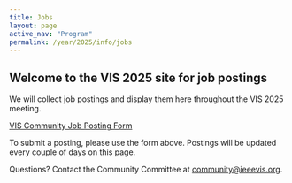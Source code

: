 ```yaml
---
title: Jobs
layout: page
active_nav: "Program"
permalink: /year/2025/info/jobs
---
```


## Welcome to the VIS 2025 site for job postings

We will collect job postings and display them here throughout the VIS 2025 meeting. 

[VIS Community Job Posting Form](https://forms.gle/Mjt7MGaZFrod3att5)


To submit a posting, please use the form above. Postings will be updated every couple of days on this page. 

<!-- For more information about the Job Fair Meetup (TBD) please visit "Job Fair Meetup" in the site menu.-->

Questions? Contact the Community Committee at community@ieeevis.org. 

<!--# Job Postings

## Academic

[**PostDoc in HCAI at the University of Zurich**](https://www.ifi.uzh.ch/en/ivda/open-positions.html)

Location: University of Zurich, Zurich, Switzerland   
Start date: 11/1/2024  
Start time flexible? No  
Contact: Jürgen Bernard, bernard@ifi.uzh.ch

[**PhD Position in Human-Centered AI**](https://www.ifi.uzh.ch/en/ivda/open-positions.html)

Location: University of Zurich, Zurich, Switzerland   
Start date: 11/1/2024  
Start time flexible? No  
Contact: Jürgen Bernard, bernard@ifi.uzh.ch


[**Assistant or Associate Professor (HCI) in Division of Computer Science & Engineering**](https://lsu.wd1.myworkdayjobs.com/en-US/LSU/job/3325-Patrick-F-Taylor-Hall/Assistant-or-Associate-Professor--HCI-_R00098700) at Louisiana State University.

Location: Baton Rouge, LA, USA   
Start date: 8/15/2024    
Start time flexible? Yes  
Contact: csesearch@lsu.edu


[**Data Science Institute Postdoctoral Scholar**](https://datascience.uchicago.edu/research/postdoctoral-programs/dsi-scholars/) at The University of Chicago.

Location: Chicago, IL, USA  
Start date: 9/29/2025 
Start time flexible? Yes  
Contact: Alex Kale, kalea@uchicago.edu


[**Researcher /PhD or Post-doc / - Visual Analytics of Patient Data**](https://visva.cs.uni-koeln.de/projekte/risk-principe) at the University of Cologne.

Location: Cologne, Germany  
Start date: 2024-01-01  
Start time flexible? Yes  
Contact: Tatiana von Landesberger, tlandesb@uni-koeln.de


[**Assistant Professor in Data Visualization and Analytics**](https://apply.interfolio.com/154361) at University of Washington Bothell.

Location: Bothell, Washington, USA 
Start date: 9/16/2025  
Start time flexible? No  
Contact: jferrare@uw.edu


[**RPhD in Visual Analytics for Explainable Visual Rehabilitation**](https://www.uu.nl/en/organisation/working-at-utrecht-university/jobs/phd-in-visual-analytics-for-explainable-visual-rehabilitation) at Utrecht University.

Location: Utrecht, The Netherlands  
Start date: 2/1/2025  
Start time flexible? Yes  
Contact: Angelos Chatzimparmpas, a.chatzimparmpas@uu.nl 


[**Postdoctoral Fellow in Generative AI for Visual Data Discovery in Biology and Medicine**](https://hidivelab.org/team/positions/postdoc-biomedical-data-viz/) at Harvard Medical School.

Location: Boston, Massachusetts  
Start date: 11/1/2024 
Start time flexible? Yes  
Contact: nils@hms.harvard.edu  


[**PhD Student in Data Visualization and Visual Analytics (Biomedical and Geographical Applications)**](https://drive.google.com/file/d/1wupwUlqI3-eJGgXJD5EhCfxYkQHIx85s/view?usp=sharing) at New York University (NYU).

Location: Brooklyn (New York), NY, USA  
Start date: 1/20/2025  
Start time flexible? Yes  
Contact: Robert Krueger, rk4815@nyu.edu  


**Research Scientist - VIS with applications in smart manufacturing** at Roux Institute, Northeastern University.

Location: Portland, Maine, USA  
Start date: 9/1/2025  
Start time flexible? Yes  
Contact: Melanie Tory, m.tory@northeastern.edu  


## Small Business


[**Software Engineer**](https://www.visoar.net/job-openings.html) at ViSOAR LLC.

Location: Salt Lake City, UT or fully remote  
Start date: 1/1/2025  
Start time flexible? Yes  
Contact amy@visus.net -->
